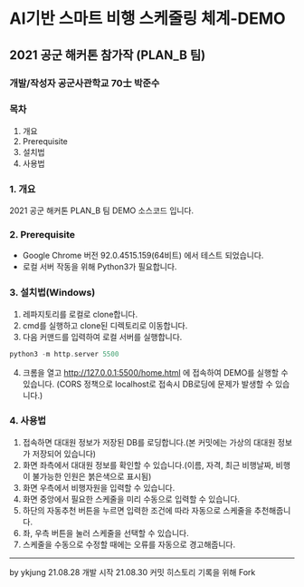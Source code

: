 # AI기반 스마트 비행 스케줄링 체계-DEMO
## 2021 공군 해커톤 참가작 (PLAN_B 팀)
### 개발/작성자 공군사관학교 70士 박준수

### 목차
1. 개요
2. Prerequisite
3. 설치법
4. 사용법

### 1. 개요
2021 공군 해커톤 PLAN_B 팀 DEMO 소스코드 입니다.

### 2. Prerequisite
 - Google Chrome 버전 92.0.4515.159(64비트) 에서 테스트 되었습니다.
 - 로컬 서버 작동을 위해 Python3가 필요합니다.

### 3. 설치법(Windows)
1. 레파지토리를 로컬로 clone합니다.
2. cmd를 실행하고 clone된 디렉토리로 이동합니다.
3. 다음 커맨드를 입력하여 로컬 서버를 실행합니다.

``` c
python3 -m http.server 5500
```
4. 크롬을 열고 http://127.0.0.1:5500/home.html 에 접속하여 DEMO를 실행할 수 있습니다. 
(CORS 정책으로 localhost로 접속시 DB로딩에 문제가 발생할 수 있습니다.)

### 4. 사용법
1. 접속하면 대대원 정보가 저장된 DB를 로딩합니다.(본 커밋에는 가상의 대대원 정보가 저장되어 있습니다)
2. 화면 좌측에서 대대원 정보를 확인할 수 있습니다.(이름, 자격, 최근 비행날짜, 비행이 불가능한 인원은 붉은색으로 표시됨)
3. 화면 우측에서 비행자원을 입력할 수 있습니다.
4. 화면 중앙에서 필요한 스케줄을 미리 수동으로 입력할 수 있습니다.
5. 하단의 자동추천 버튼을 누르면 입력한 조건에 따라 자동으로 스케줄을 추천해줍니다.
6. 좌, 우측 버튼을 눌러 스케줄을 선택할 수 있습니다.
7. 스케줄을 수동으로 수정할 때에는 오류를 자동으로 경고해줍니다. 

---
by ykjung
21.08.28 개발 시작
21.08.30 커밋 히스토리 기록을 위해 Fork
